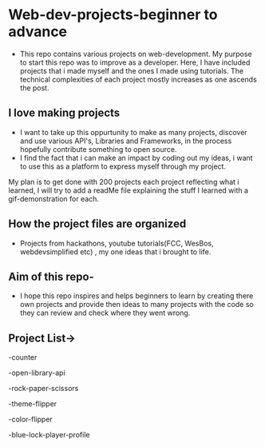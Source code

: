 # Web-dev-projects-beginner to advance
- This repo contains various projects on web-development. My purpose to start this repo was to improve as a developer. Here, I have included projects that i made myself and the ones I made using tutorials. The technical complexities of each project mostly increases as one ascends the post.


## I love making projects
- I want to take up this oppurtunity to make as many projects, discover and use various API's, Libraries and Frameworks, in the process hopefully contribute something to open source. 
- I find the fact that i can make an impact by coding out my ideas, i want to use this as a platform to express myself through my project.

My plan is to get done with 200 projects each project reflecting what i learned, I will try to add a readMe file explaining the stuff I learned with a gif-demonstration for each.

## How the project files are organized
- Projects from hackathons, youtube tutorials(FCC, WesBos, webdevsimplified etc) , my one ideas that i brought to life.

## Aim of this repo-
- I hope this repo inspires and helps beginners to learn by creating there own projects and provide then ideas to many projects with the code so they can review and check where they went wrong.



## Project List->

-counter

-open-library-api

-rock-paper-scissors

-theme-flipper

-color-flipper

-blue-lock-player-profile

